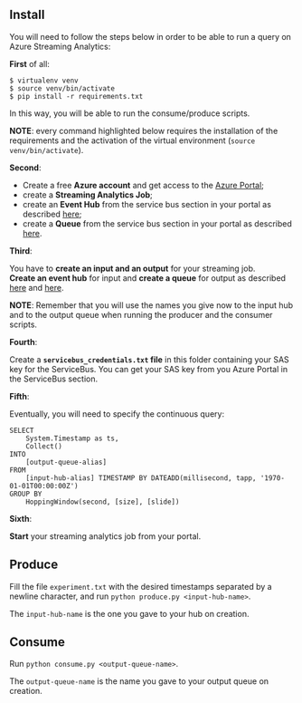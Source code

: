 ## Install

You will need to follow the steps below in order to be able
to run a query on Azure Streaming Analytics:

__First__ of all:

```
$ virtualenv venv
$ source venv/bin/activate
$ pip install -r requirements.txt
```

In this way, you will be able to run the consume/produce scripts.

__NOTE__: every command highlighted below requires the installation of the
requirements and the activation of the virtual environment (`source venv/bin/activate`).

__Second__:

 * Create a free __Azure account__ and get access to the [Azure Portal](https://portal.azure.com/);
 * create a __Streaming Analytics Job__;
 * create an __Event Hub__ from the service bus section in your portal as described
    [here](https://azure.microsoft.com/en-us/documentation/articles/event-hubs-csharp-ephcs-getstarted/);
 * create a __Queue__ from the service bus section in your portal as described
    [here](https://azure.microsoft.com/en-us/documentation/articles/service-bus-dotnet-get-started-with-queues/).

__Third__:

You have to __create an input and an output__ for your streaming job.  
__Create an event hub__ for input and __create a queue__ for output as described
[here](https://azure.microsoft.com/en-us/documentation/articles/stream-analytics-define-inputs/)
and [here](https://azure.microsoft.com/en-us/documentation/articles/stream-analytics-define-outputs/).

__NOTE__: Remember that you will use the names you give now to the input hub and to the output queue
when running the producer and the consumer scripts.

__Fourth__:

Create a __`servicebus_credentials.txt` file__ in this folder containing your SAS key for the ServiceBus.
You can get your SAS key from you Azure Portal in the ServiceBus section.

__Fifth__:

Eventually, you will need to specify the continuous query:

```
SELECT
    System.Timestamp as ts,
    Collect()
INTO
    [output-queue-alias]
FROM
    [input-hub-alias] TIMESTAMP BY DATEADD(millisecond, tapp, '1970-01-01T00:00:00Z')
GROUP BY
    HoppingWindow(second, [size], [slide])
```

__Sixth__:

__Start__ your streaming analytics job from your portal.

## Produce

Fill the file `experiment.txt` with the desired timestamps separated by
a newline character, and run `python produce.py <input-hub-name>`.

The `input-hub-name` is the one you gave to your hub on creation.

## Consume

Run `python consume.py <output-queue-name>`.

The `output-queue-name` is the name you gave to your output queue on creation.

